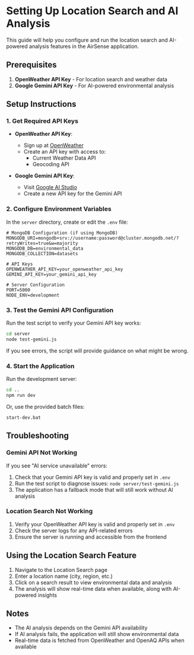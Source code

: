 # Setting Up Location Search and AI Analysis

This guide will help you configure and run the location search and AI-powered analysis features in the AirSense application.

## Prerequisites

1. **OpenWeather API Key** - For location search and weather data
2. **Google Gemini API Key** - For AI-powered environmental analysis

## Setup Instructions

### 1. Get Required API Keys

- **OpenWeather API Key**: 
  - Sign up at [OpenWeather](https://openweathermap.org/api)
  - Create an API key with access to:
    - Current Weather Data API
    - Geocoding API

- **Google Gemini API Key**:
  - Visit [Google AI Studio](https://ai.google.dev/)
  - Create a new API key for the Gemini API

### 2. Configure Environment Variables

In the `server` directory, create or edit the `.env` file:

```
# MongoDB Configuration (if using MongoDB)
MONGODB_URI=mongodb+srv://username:password@cluster.mongodb.net/?retryWrites=true&w=majority
MONGODB_DB=environmental_data
MONGODB_COLLECTION=datasets

# API Keys
OPENWEATHER_API_KEY=your_openweather_api_key
GEMINI_API_KEY=your_gemini_api_key

# Server Configuration
PORT=5000
NODE_ENV=development
```

### 3. Test the Gemini API Configuration

Run the test script to verify your Gemini API key works:

```bash
cd server
node test-gemini.js
```

If you see errors, the script will provide guidance on what might be wrong.

### 4. Start the Application

Run the development server:

```bash
cd ..
npm run dev
```

Or, use the provided batch files:

```
start-dev.bat
```

## Troubleshooting

### Gemini API Not Working

If you see "AI service unavailable" errors:

1. Check that your Gemini API key is valid and properly set in `.env`
2. Run the test script to diagnose issues: `node server/test-gemini.js`
3. The application has a fallback mode that will still work without AI analysis

### Location Search Not Working

1. Verify your OpenWeather API key is valid and properly set in `.env`
2. Check the server logs for any API-related errors
3. Ensure the server is running and accessible from the frontend

## Using the Location Search Feature

1. Navigate to the Location Search page
2. Enter a location name (city, region, etc.)
3. Click on a search result to view environmental data and analysis
4. The analysis will show real-time data when available, along with AI-powered insights

## Notes

- The AI analysis depends on the Gemini API availability
- If AI analysis fails, the application will still show environmental data
- Real-time data is fetched from OpenWeather and OpenAQ APIs when available
